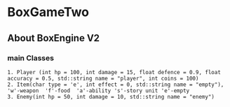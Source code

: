# BoxGameTwo

## About BoxEngine V2

### main Classes
	1. Player (int hp = 100, int damage = 15, float defence = 0.9, float accuracy = 0.5, std::string name = "player", int coins = 100)
	2. Item(char type = 'e', int effect = 0, std::string name = "empty"), 'w'-weapon  'f'-food  'a'-ability 's'-story unit 'e'-empty
	3. Enemy(int hp = 50, int damage = 10, std::string name = "enemy")